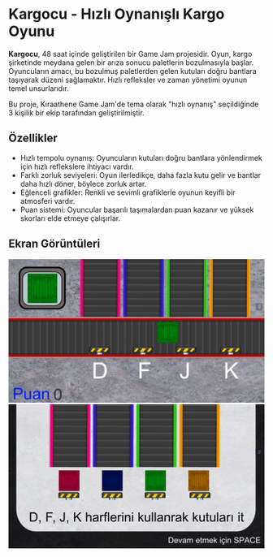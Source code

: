 # Kargocu - Hızlı Oynanışlı Kargo Oyunu

**Kargocu**, 48 saat içinde geliştirilen bir Game Jam projesidir. Oyun, kargo şirketinde meydana gelen bir arıza sonucu paletlerin bozulmasıyla başlar. Oyuncuların amacı, bu bozulmuş paletlerden gelen kutuları doğru bantlara taşıyarak düzeni sağlamaktır. Hızlı refleksler ve zaman yönetimi oyunun temel unsurlarıdır.

Bu proje, Kıraathene Game Jam'de tema olarak "hızlı oynanış" seçildiğinde 3 kişilik bir ekip tarafından geliştirilmiştir.

## Özellikler

- Hızlı tempolu oynanış: Oyuncuların kutuları doğru bantlara yönlendirmek için hızlı reflekslere ihtiyacı vardır.
- Farklı zorluk seviyeleri: Oyun ilerledikçe, daha fazla kutu gelir ve bantlar daha hızlı döner, böylece zorluk artar.
- Eğlenceli grafikler: Renkli ve sevimli grafiklerle oyunun keyifli bir atmosferi vardır.
- Puan sistemi: Oyuncular başarılı taşımalardan puan kazanır ve yüksek skorları elde etmeye çalışırlar.

## Ekran Görüntüleri

![Oyun Görüntüsü 1](Screenshot/1.png)
![Oyun Görüntüsü 2](Screenshot/2.png)
